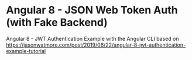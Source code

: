 # Angular 8 - JSON Web Token Auth (with Fake Backend)

Angular 8 - JWT Authentication Example with the Angular CLI
based on https://jasonwatmore.com/post/2019/06/22/angular-8-jwt-authentication-example-tutorial